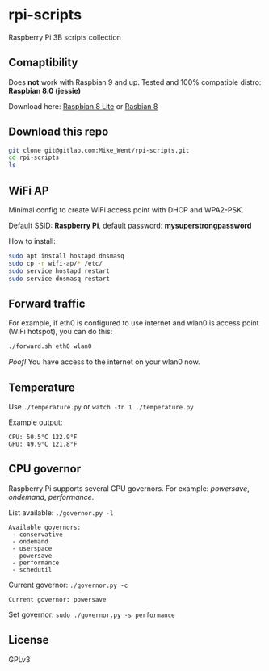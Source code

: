 # rpi-scripts

Raspberry Pi 3B scripts collection

## Comaptibility
Does **not** work with Raspbian 9 and up.
Tested and 100% compatible distro: **Raspbian 8.0 (jessie)**

Download here: [Raspbian 8 Lite](http://downloads.raspberrypi.org/raspbian_lite/images/raspbian_lite-2017-07-05/) or [Rasbian 8](http://downloads.raspberrypi.org/raspbian/images/raspbian-2017-07-05/)

## Download this repo
```bash
git clone git@gitlab.com:Mike_Went/rpi-scripts.git
cd rpi-scripts
ls
```

## WiFi AP
Minimal config to create WiFi access point with DHCP and WPA2-PSK.

Default SSID: **Raspberry Pi**, default password: **mysuperstrongpassword**

How to install:
```bash
sudo apt install hostapd dnsmasq
sudo cp -r wifi-ap/* /etc/
sudo service hostapd restart
sudo service dnsmasq restart
```

## Forward traffic
For example, if eth0 is configured to use internet and wlan0 is access point (WiFi hotspot), you can do this:
```bash
./forward.sh eth0 wlan0
```
*Poof!* You have access to the internet on your wlan0 now.

## Temperature
Use `./temperature.py` or `watch -tn 1 ./temperature.py`

Example output:
```
CPU: 50.5°C 122.9°F
GPU: 49.9°C 121.8°F
```

## CPU governor
Raspberry Pi supports several CPU governors. For example: _powersave_, _ondemand_, _performance_.

List available: `./governor.py -l`
```
Available governors:
 - conservative
 - ondemand
 - userspace
 - powersave
 - performance
 - schedutil
```

Current governor: `./governor.py -c`
```
Current governor: powersave
```

Set governor: `sudo ./governor.py -s performance`


## License
GPLv3
